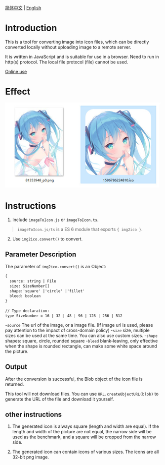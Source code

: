 [简体中文](./Readme.md) | [English](./Readme-en.md)

# Introduction

This is a tool for converting image into icon files, which can be directly converted locally without uploading image to a remote server.

It is written in JavaScript and is suitable for use in a browser. Need to run in http(s) protocol. The local file protocol (file) cannot be used.

[Online use](https://icon.pixiv.download/index-en.html)

# Effect

![](./snap.jpg)

# Instructions

1. Include `imageToIcon.js` or `imageToIcon.ts`.

>`imageToIcon.js/ts` is a ES 6 module that exports `{ img2ico }`.

2. Use `img2ico.convert()` to convert.

## Parameter Description

The parameter of `img2ico.convert()` is an Object:

```
{
  source: string | File
  size: SizeNumber[]
  shape:'square' |'circle' |'fillet'
  bleed: boolean
}

// Type declaration:
type SizeNumber = 16 | 32 | 48 | 96 | 128 | 256 | 512
```

-`source` The url of the image, or a image file. (If image url is used, please pay attention to the impact of cross-domain policy)
-`size` size, multiple sizes can be used at the same time. You can also use custom sizes.
-`shape` shapes: square, circle, rounded square
-`bleed` blank-leaving, only effective when the shape is rounded rectangle, can make some white space around the picture.

## Output

After the conversion is successful, the Blob object of the icon file is returned.

This tool will not download files. You can use `URL.createObjectURL(blob)` to generate the URL of the file and download it yourself.

## other instructions

1. The generated icon is always square (length and width are equal). If the length and width of the picture are not equal, the narrow side will be used as the benchmark, and a square will be cropped from the narrow side.

2. The generated icon can contain icons of various sizes. The icons are all 32-bit png image.